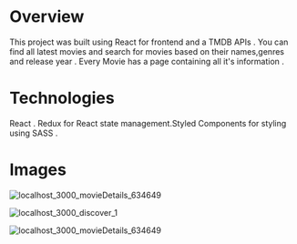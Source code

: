 # Overview
This project was built using React for frontend and a TMDB APIs . You can find all latest movies and search for movies based on their names,genres and release year .
Every Movie has a page containing all it's information .
# Technologies
React . Redux for React state management.Styled Components for styling using SASS . 
# Images
![localhost_3000_movieDetails_634649](https://user-images.githubusercontent.com/64036214/147957943-9aae3393-065e-44c0-b77e-accc94314d91.png)

![localhost_3000_discover_1](https://user-images.githubusercontent.com/64036214/147957330-af876497-9e38-43e0-8a51-1054260269cc.png)

![localhost_3000_movieDetails_634649](https://user-images.githubusercontent.com/64036214/147958978-2406e270-c811-453c-8e65-e15493d824f8.png)
